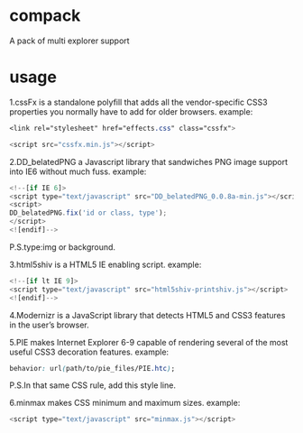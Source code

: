 compack
=======

A pack of multi explorer support


usage
=======


1.cssFx is a standalone polyfill that adds all the vendor-specific CSS3 properties you normally have to add for older browsers. 
example:

```css
<link rel="stylesheet" href="effects.css" class="cssfx"> 
```
```js
<script src="cssfx.min.js"></script>
```


2.DD_belatedPNG a Javascript library that sandwiches PNG image support into IE6 without much fuss.
example:

```js
<!--[if IE 6]>
<script type="text/javascript" src="DD_belatedPNG_0.0.8a-min.js"></script>
<script>
DD_belatedPNG.fix('id or class, type');
</script>
<![endif]-->
```

P.S.type:img or background.


3.html5shiv is a HTML5 IE enabling script.
example:

```js
<!--[if lt IE 9]>
<script type="text/javascript" src="html5shiv-printshiv.js"></script>
<![endif]-->
```


4.Modernizr is a JavaScript library that detects HTML5 and CSS3 features in the user’s browser.

5.PIE makes Internet Explorer 6-9 capable of rendering several of the most useful CSS3 decoration features.
example:

```css
behavior: url(path/to/pie_files/PIE.htc);
```

P.S.In that same CSS rule, add this style line.


6.minmax makes CSS minimum and maximum sizes.
example:

```js
<script type="text/javascript" src="minmax.js"></script>
```
